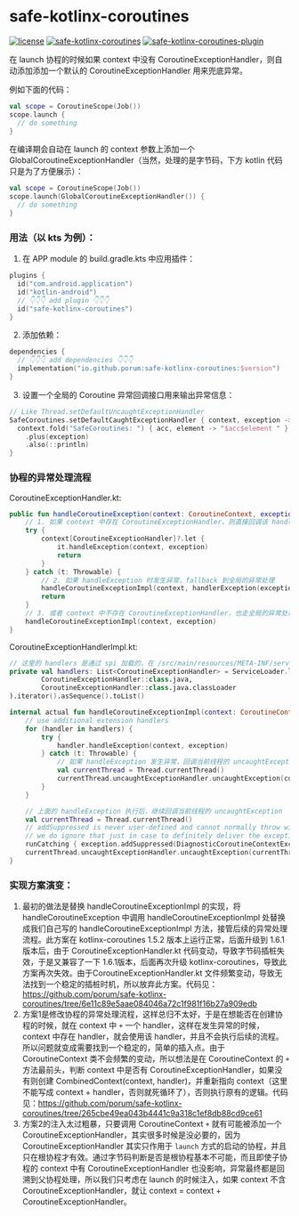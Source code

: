 # safe-kotlinx-coroutines

[![license](https://img.shields.io/badge/license-Apache--2.0-blue.svg)](https://www.apache.org/licenses/LICENSE-2.0)
[![safe-kotlinx-coroutines](https://img.shields.io/badge/safe--kotlinx--coroutines-0.0.5-brightgreen.svg)](https://search.maven.org/artifact/io.github.porum/safe-kotlinx-coroutines/0.0.5/jar)
[![safe-kotlinx-coroutines-plugin](https://img.shields.io/badge/safe--kotlinx--coroutines--plugin-0.0.5-brightgreen.svg)](https://search.maven.org/artifact/io.github.porum/safe-kotlinx-coroutines-plugin/0.0.5/jar)

在 launch 协程的时候如果 context 中没有 CoroutineExceptionHandler，则自动添加添加一个默认的 CoroutineExceptionHandler 用来兜底异常。

例如下面的代码：
```kotlin
val scope = CoroutineScope(Job())
scope.launch {
  // do something
}
```

在编译期会自动在 launch 的 context 参数上添加一个 GlobalCoroutineExceptionHandler（当然，处理的是字节码，下方 kotlin 代码只是为了方便展示）：
```kotlin
val scope = CoroutineScope(Job())
scope.launch(GlobalCoroutineExceptionHandler()) {
  // do something
}
```

### 用法（以 kts 为例）：

1. 在 APP module 的 build.gradle.kts 中应用插件：

```kotlin
plugins {
  id("com.android.application")
  id("kotlin-android")
  // 👇👇👇 add plugin 👇👇👇
  id("safe-kotlinx-coroutines")
}
```

2. 添加依赖：

```kotlin
dependencies {
  // 👇👇👇 add dependencies 👇👇👇
  implementation("io.github.porum:safe-kotlinx-coroutines:$version")
}
```

3. 设置一个全局的 Coroutine 异常回调接口用来输出异常信息：

```kotlin
// Like Thread.setDefaultUncaughtExceptionHandler
SafeCoroutines.setDefaultCaughtExceptionHandler { context, exception ->
  context.fold("SafeCoroutines: ") { acc, element -> "$acc$element " }
    .plus(exception)
    .also(::println)
}
```

### 协程的异常处理流程

CoroutineExceptionHandler.kt:

```kotlin
public fun handleCoroutineException(context: CoroutineContext, exception: Throwable) {
    // 1. 如果 context 中存在 CoroutineExceptionHandler，则直接回调该 handler 的 handleException，并 return；
    try {
        context[CoroutineExceptionHandler]?.let {
            it.handleException(context, exception)
            return
        }
    } catch (t: Throwable) {
      	// 2. 如果 handleException 时发生异常，fallback 到全局的异常处理
        handleCoroutineExceptionImpl(context, handlerException(exception, t))
        return
    }
    // 3. 或者 context 中不存在 CoroutineExceptionHandler，也走全局的异常处理
    handleCoroutineExceptionImpl(context, exception)
}
```

CoroutineExceptionHandlerImpl.kt:

```kotlin
// 这里的 handlers 是通过 spi 加载的，在 /src/main/resources/META-INF/services/ 目录下创建 kotlinx.coroutines.CoroutineExceptionHandler 文件，然后在文件中指明自定义的全局 handler 的完整包名类名
private val handlers: List<CoroutineExceptionHandler> = ServiceLoader.load(
        CoroutineExceptionHandler::class.java,
        CoroutineExceptionHandler::class.java.classLoader
).iterator().asSequence().toList()

internal actual fun handleCoroutineExceptionImpl(context: CoroutineContext, exception: Throwable) {
    // use additional extension handlers
    for (handler in handlers) {
        try {
            handler.handleException(context, exception)
        } catch (t: Throwable) {
            // 如果 handleException 发生异常，回调当前线程的 uncaughtException
            val currentThread = Thread.currentThread()
            currentThread.uncaughtExceptionHandler.uncaughtException(currentThread, handlerException(exception, t))
        }
    }

    // 上面的 handleException 执行后，继续回调当前线程的 uncaughtException
    val currentThread = Thread.currentThread()
    // addSuppressed is never user-defined and cannot normally throw with the only exception being OOM
    // we do ignore that just in case to definitely deliver the exception
    runCatching { exception.addSuppressed(DiagnosticCoroutineContextException(context)) }
    currentThread.uncaughtExceptionHandler.uncaughtException(currentThread, exception)
}
```

### 实现方案演变：

1. 最初的做法是替换 handleCoroutineExceptionImpl 的实现，将 handleCoroutineException 中调用 handleCoroutineExceptionImpl 处替换成我们自己写的 handleCoroutineExceptionImpl 方法，接管后续的异常处理流程。此方案在 kotlinx-coroutines 1.5.2 版本上运行正常，后面升级到 1.6.1 版本后，由于 CoroutineExceptionHandler.kt 代码变动，导致字节码插桩失效，于是又兼容了一下 1.6.1版本，后面再次升级 kotlinx-coroutines，导致此方案再次失效。由于CoroutineExceptionHandler.kt 文件频繁变动，导致无法找到一个稳定的插桩时机，所以放弃此方案。代码见：https://github.com/porum/safe-kotlinx-coroutines/tree/6e11c89e5aae084046a72c1f981f16b27a909edb
2. 方案1是修改协程的异常处理流程，这样总归不太好，于是在想能否在创建协程的时候，就在 context 中 `+` 一个 handler，这样在发生异常的时候，context 中存在 handler，就会使用该 handler，并且不会执行后续的流程。所以问题就变成需要找到一个稳定的，简单的插入点。由于 CoroutineContext 类不会频繁的变动，所以想法是在 CoroutineContext 的 `+` 方法最前头，判断 context 中是否有 CoroutineExceptionHandler，如果没有则创建 CombinedContext(context, handler)，并重新指向 context（这里不能写成 context + handler，否则就死循环了），否则执行原有的逻辑。代码见：https://github.com/porum/safe-kotlinx-coroutines/tree/265cbe49ea043b4441c9a318c1ef8db88cd9ce61
3. 方案2的注入太过粗暴，只要调用 CoroutineContext `+` 就有可能被添加一个 CoroutineExceptionHandler，其实很多时候是没必要的，因为 CoroutineExceptionHandler 其实只作用于 `launch` 方式的启动的协程，并且只在根协程才有效。通过字节码判断是否是根协程基本不可能，而且即使子协程的 context 中有 CoroutineExceptionHandler 也没影响，异常最终都是回溯到父协程处理，所以我们只考虑在 launch 的时候注入，如果 context 不含 CoroutineExceptionHandler，就让 context = context + CoroutineExceptionHandler。